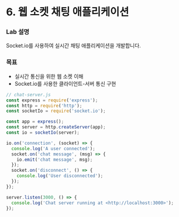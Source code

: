 # 6. 웹 소켓 채팅 애플리케이션

### Lab 설명

Socket.io를 사용하여 실시간 채팅 애플리케이션을 개발합니다.

### 목표

- 실시간 통신을 위한 웹 소켓 이해
- Socket.io를 사용한 클라이언트-서버 통신 구현

```jsx
// chat-server.js
const express = require('express');
const http = require('http');
const socketIo = require('socket.io');

const app = express();
const server = http.createServer(app);
const io = socketIo(server);

io.on('connection', (socket) => {
  console.log('A user connected');
  socket.on('chat message', (msg) => {
    io.emit('chat message', msg);
  });
  socket.on('disconnect', () => {
    console.log('User disconnected');
  });
});

server.listen(3000, () => {
  console.log('Chat server running at <http://localhost:3000>');
});
```